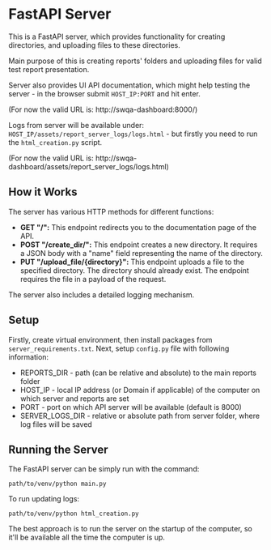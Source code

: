 # FastAPI Server

This is a FastAPI server, which provides functionality for creating directories, and uploading files to these directories.

Main purpose of this is creating reports' folders and uploading files for valid test report presentation.

Server also provides UI API documentation, which might help testing the server - in the browser submit `HOST_IP:PORT` and hit enter. 

(For now the valid URL is: http://swqa-dashboard:8000/)

Logs from server will be available under: `HOST_IP/assets/report_server_logs/logs.html` - but firstly you need to run the `html_creation.py` script. 

(For now the valid URL is: http://swqa-dashboard/assets/report_server_logs/logs.html)

## How it Works
The server has various HTTP methods for different functions:

- **GET "/":** This endpoint redirects you to the documentation page of the API.
- **POST "/create_dir/":** This endpoint creates a new directory. It requires a JSON body with a "name" field representing the name of the directory.
- **PUT "/upload_file/{directory}":** This endpoint uploads a file to the specified directory. The directory should already exist. The endpoint requires the file in a payload of the request.

The server also includes a detailed logging mechanism.

## Setup
Firstly, create virtual environment, then install packages from `server_requirements.txt`.
Next, setup `config.py` file with following information:
- REPORTS_DIR - path (can be relative and absolute) to the main reports folder
- HOST_IP - local IP address (or Domain if applicable) of the computer on which server and reports are set
- PORT - port on which API server will be available (default is 8000)
- SERVER_LOGS_DIR - relative or absolute path from server folder, where log files will be saved

## Running the Server
The FastAPI server can be simply run with the command:

`path/to/venv/python main.py`

To run updating logs:

`path/to/venv/python html_creation.py`

The best approach is to run the server on the startup of the computer, so it'll be available all the time the computer is up.

